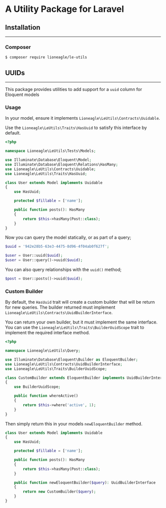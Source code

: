 # A Utility Package for Laravel

## Installation

---

### Composer

```bash
$ composer require lioneagle/le-utils
```

## UUIDs

---

This package provides utilities to add support for a `uuid` column for Eloquent models

### Usage

In your model, ensure it implements `Lioneagle\LeUtils\Contracts\Uuidable`.

Use the `Lioneagle\LeUtils\Traits\HasUuid` to satisfy this interface by default.

```php
<?php

namespace Lioneagle\LeUtils\Tests\Models;

use Illuminate\Database\Eloquent\Model;
use Illuminate\Database\Eloquent\Relations\HasMany;
use Lioneagle\LeUtils\Contracts\Uuidable;
use Lioneagle\LeUtils\Traits\HasUuid;

class User extends Model implements Uuidable
{
    use HasUuid;

    protected $fillable = ['name'];

    public function posts(): HasMany
    {
        return $this->hasMany(Post::class);
    }
}
```

Now you can query the model statically, or as part of a query;

```php
$uuid = '942e28b5-63e3-4475-8d96-4f04ab0f627f';

$user = User::uuid($uuid);
$user = User::query()->uuid($uuid);
```

You can also query relationships with the `uuid()` method;

```php
$post = User::posts()->uuid($uuid);
```

### Custom Builder

By default, the `HasUuid` trait will create a custom builder that will be return for new queries. The builder returned must implement `Lioneagle\LeUtils\Contracts\UuidBuilderInterface`.

You can return your own builder, but it must implement the same interface. You can use the `Lioneagle\LeUtils\Traits\BuilderUuidScope` trait to implement the required interface method.

```php
<?php

namespace Lioneagle\LeUtils\Query;

use Illuminate\Database\Eloquent\Builder as EloquentBuilder;
use Lioneagle\LeUtils\Contracts\UuidBuilderInterface;
use Lioneagle\LeUtils\Traits\BuilderUuidScope;

class CustomBuilder extends EloquentBuilder implements UuidBuilderInterface
{
    use BuilderUuidScope;

    public function whereActive()
    {
        return $this->where('active', 1);
    }
}
```

Then simply return this in your models `newEloquentBuilder` method.

```php
class User extends Model implements Uuidable
{
    use HasUuid;

    protected $fillable = ['name'];

    public function posts(): HasMany
    {
        return $this->hasMany(Post::class);
    }

    public function newEloquentBuilder($query): UuidBuilderInterface
    {
        return new CustomBuilder($query);
    }
}
```
